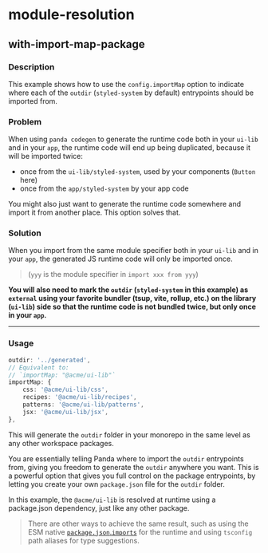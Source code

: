 # module-resolution

## with-import-map-package

### Description

This example shows how to use the `config.importMap` option to indicate where each of the `outdir` (`styled-system` by
default) entrypoints should be imported from.

### Problem

When using `panda codegen` to generate the runtime code both in your `ui-lib` and in your `app`, the runtime code will
end up being duplicated, because it will be imported twice:

- once from the `ui-lib/styled-system`, used by your components (`Button` here)
- once from the `app/styled-system` by your app code

You might also just want to generate the runtime code somewhere and import it from another place. This option solves
that.

### Solution

When you import from the same module specifier both in your `ui-lib` and in your `app`, the generated JS runtime code
will only be imported once.

> (`yyy` is the module specifier in `import xxx from yyy`)

**You will also need to mark the `outdir` (`styled-system` in this example) as `external` using your favorite bundler
(tsup, vite, rollup, etc.) on the library (`ui-lib`) side so that the runtime code is not bundled twice, but only once
in your `app`.**

---

### Usage

```ts
outdir: '../generated',
// Equivalent to:
// `importMap: "@acme/ui-lib"`
importMap: {
    css: '@acme/ui-lib/css',
    recipes: '@acme/ui-lib/recipes',
    patterns: '@acme/ui-lib/patterns',
    jsx: '@acme/ui-lib/jsx',
},
```

This will generate the `outdir` folder in your monorepo in the same level as any other workspace packages.

You are essentially telling Panda where to import the `outdir` entrypoints from, giving you freedom to generate the
`outdir` anywhere you want. This is a powerful option that gives you full control on the package entrypoints, by letting
you create your own `package.json` file for the `outdir` folder.

In this example, the `@acme/ui-lib` is resolved at runtime using a package.json dependency, just like any other package.

> There are other ways to achieve the same result, such as using the ESM native
> [`package.json`.`imports`](https://nodejs.org/api/packages.html#imports) for the runtime and using `tsconfig` path
> aliases for type suggestions.
